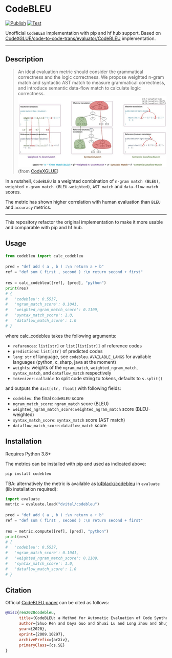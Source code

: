 # CodeBLEU
[![Publish](https://github.com/k4black/codebleu/actions/workflows/publish.yml/badge.svg)](https://github.com/k4black/codebleu/actions/workflows/publish.yml)
[![Test](https://github.com/k4black/codebleu/actions/workflows/test.yml/badge.svg)](https://github.com/k4black/codebleu/actions/workflows/test.yml)


Unofficial `CodeBLEU` implementation with pip and hf hub support.
Based on [CodeXGLUE/code-to-code-trans/evaluator/CodeBLEU](https://github.com/microsoft/CodeXGLUE/tree/main/Code-Code/code-to-code-trans/evaluator/CodeBLEU) implementation.


---

## Description

> An ideal evaluation metric should consider the grammatical correctness and the logic correctness.
> We propose weighted n-gram match and syntactic AST match to measure grammatical correctness, and introduce semantic data-flow match to calculate logic correctness.
> ![CodeBLEU](CodeBLEU.jpg)
(from [CodeXGLUE](https://github.com/microsoft/CodeXGLUE/tree/main/Code-Code/code-to-code-trans/evaluator/CodeBLEU))

In a nutshell, `CodeBLEU` is a weighted combination of `n-gram match (BLEU)`, `weighted n-gram match (BLEU-weighted)`, `AST match` and `data-flow match` scores.

The metric has shown higher correlation with human evaluation than `BLEU` and `accuracy` metrics.

--- 

This repository refactor the original implementation to make it more usable and comparable with pip and hf hub.


## Usage 

```python
from codebleu import calc_codebleu

pred = "def add ( a , b ) :\n return a + b"
ref = "def sum ( first , second ) :\n return second + first"

res = calc_codebleu([ref], [pred], "python")
print(res)
# {
#   'codebleu': 0.5537, 
#   'ngram_match_score': 0.1041, 
#   'weighted_ngram_match_score': 0.1109, 
#   'syntax_match_score': 1.0, 
#   'dataflow_match_score': 1.0
# }
```
where calc_codebleu takes the following arguments:
- `refarences`: `list[str]` or `list[list[str]]` of reference codes
- `predictions`: `list[str]` of predicted codes
- `lang`: `str` of language, see `codebleu.AVAILABLE_LANGS` for available languages (python, c_sharp, java at the moment)
- `weights`: weights of the `ngram_match`, `weighted_ngram_match`, `syntax_match`, and `dataflow_match` respectively
- `tokenizer`: `callable` to split code string to tokens, defaults to `s.split()`

and outputs the `dict[str, float]` with following fields:
- `codebleu`: the final `CodeBLEU` score
- `ngram_match_score`: `ngram_match` score (BLEU)
- `weighted_ngram_match_score`: `weighted_ngram_match` score (BLEU-weighted)
- `syntax_match_score`: `syntax_match` score (AST match)
- `dataflow_match_score`: `dataflow_match` score


## Installation

Requires Python 3.8+

The metrics can be installed with pip and used as indicated above:
```bash
pip install codebleu
```

TBA: 
alternatively the metric is available as [k4black/codebleu]() in `evaluate` (lib installation required):
```python
import evaluate
metric = evaluate.load("dvitel/codebleu")

pred = "def add ( a , b ) :\n return a + b"
ref = "def sum ( first , second ) :\n return second + first"

res = metric.compute([ref], [pred], "python")
print(res)
# {
#   'codebleu': 0.5537, 
#   'ngram_match_score': 0.1041, 
#   'weighted_ngram_match_score': 0.1109, 
#   'syntax_match_score': 1.0, 
#   'dataflow_match_score': 1.0
# }
```

## Citation

Official [CodeBLEU paper](https://arxiv.org/abs/2009.10297) can be cited as follows:
```bibtex
@misc{ren2020codebleu,
      title={CodeBLEU: a Method for Automatic Evaluation of Code Synthesis}, 
      author={Shuo Ren and Daya Guo and Shuai Lu and Long Zhou and Shujie Liu and Duyu Tang and Neel Sundaresan and Ming Zhou and Ambrosio Blanco and Shuai Ma},
      year={2020},
      eprint={2009.10297},
      archivePrefix={arXiv},
      primaryClass={cs.SE}
}
```